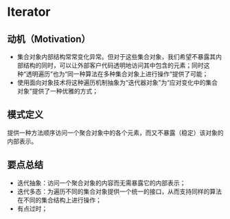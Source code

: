 # Iterator

## 动机（Motivation）

- 集合对象内部结构常常变化异常。但对于这些集合对象，我们希望不暴露其内部结构的同时，可以让外部客户代码透明地访问其中包含的元素；同时这种“透明遍历”也为“同一种算法在多种集合对象上进行操作“提供了可能；
- 使用面向对象技术将这种遍历机制抽象为“迭代器对象”为“应对变化中的集合对象”提供了一种优雅的方式；

## 模式定义

提供一种方法顺序访问一个聚合对象中的各个元素，而又不暴露（稳定）该对象的内部表示。

## 要点总结

- 迭代抽象：访问一个聚合对象的内容而无需暴露它的内部表示；
- 迭代多态：为遍历不同的集合对象提供一个统一的接口，从而支持同样的算法在不同的集合结构上进行操作；
- 有点过时；